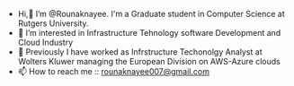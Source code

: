 -  Hi,👋 I’m @Rounaknayee. I'm a Graduate student in Computer Science at Rutgers University.
- 👀 I’m interested in Infrastructure Tehnology software Development and Cloud Industry 
- 🌱 Previously I have worked as Infrstructure Techonolgy Analyst at Wolters Kluwer managing the European Division on AWS-Azure clouds
- 📫 How to reach me :: rounaknayee007@gmail.com

<!---
Rounaknayee/Rounaknayee is a ✨ special ✨ repository because its `README.md` (this file) appears on your GitHub profile.
You can click the Preview link to take a look at your changes.
--->
